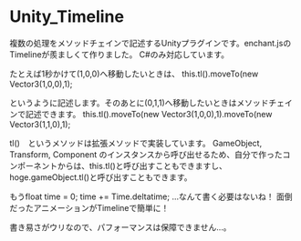 # Unity_Timeline
複数の処理をメソッドチェインで記述するUnityプラグインです。enchant.jsのTimelineが羨ましくて作りました。
C#のみ対応しています。

たとえば1秒かけて(1,0,0)へ移動したいときは、
this.tl().moveTo(new Vector3(1,0,0),1);

というように記述します。そのあとに(0,1,1)へ移動したいときはメソッドチェインで記述できます。
this.tl().moveTo(new Vector3(1,0,0),1).moveTo(new Vector3(1,1,0),1);

tl()　というメソッドは拡張メソッドで実装しています。
GameObject, Transform, Component
のインスタンスから呼び出せるため、自分で作ったコンポーネントからは、this.tl()と呼び出すこともできますし、
hoge.gameObject.tl()と呼び出すこともできます。


もうfloat time = 0; time += Time.deltatime; ...なんて書く必要はないね！
面倒だったアニメーションがTimelineで簡単に！

書き易さがウリなので、パフォーマンスは保障できません...。
